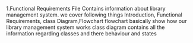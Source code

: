 1.Functional Requirements File Contains information about library management system. we cover following things Introduction, Functional Requirements, class Diagram,Flowchart flowchart basically show how our library management system works class diagram contains all the information regarding classes and there behaviour and states
